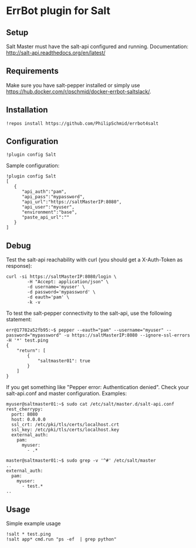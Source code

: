 ErrBot plugin for Salt
===

Setup
---
Salt Master must have the salt-api configured and running.
Documentation: http://salt-api.readthedocs.org/en/latest/

Requirements
---
Make sure you have salt-pepper installed or simply use https://hub.docker.com/r/pschmid/docker-errbot-saltslack/.

Installation
---
```
!repos install https://github.com/PhilipSchmid/errbot4salt
```

Configuration
---
```
!plugin config Salt
```
Sample configuration:
```
!plugin config Salt
[  
   {  
      "api_auth":"pam",
      "api_pass":"mypassword",
      "api_url":"https://saltMasterIP:8080",
      "api_user":"myuser",
      "environment":"base",
      "paste_api_url":""
   }
]

```
Debug
---
Test the salt-api reachability with curl (you should get a X-Auth-Token as response):
```
curl -si https://saltMasterIP:8080/login \
        -H "Accept: application/json" \
        -d username='myuser' \
        -d password='mypassword' \
        -d eauth='pam' \
        -k -v
```
To test the salt-pepper connectivity to the salt-api, use the following statement:
```    
err@17782a52fb95:~$ pepper --eauth="pam" --username="myuser" --password="mypassword" -u https://saltMasterIP:8080 --ignore-ssl-errors -H '*' test.ping
{
    "return": [
        {
            "saltmaster01": true
        }
    ]
}
```
If you get something like "Pepper error: Authentication denied". Check your salt-api.conf and master configuration. Examples:
```
myuser@saltmaster01:~$ sudo cat /etc/salt/master.d/salt-api.conf
rest_cherrypy:
  port: 8080
  host: 0.0.0.0
  ssl_crt: /etc/pki/tls/certs/localhost.crt
  ssl_key: /etc/pki/tls/certs/localhost.key
  external_auth:
    pam:
      myuser:
        - .*
```
```
master@saltmaster01:~$ sudo grep -v '^#' /etc/salt/master
..
external_auth:
  pam:
    myuser:
      - test.*
..
```

Usage
---
Simple example usage

```
!salt * test.ping
!salt app* cmd.run "ps -ef  | grep python"
```
